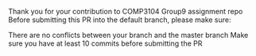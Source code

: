 Thank you for your contribution to COMP3104 Group9 assignment repo
Before submitting this PR into the default branch, please make sure:

There are no conflicts between your branch and the master branch
Make sure you have at least 10 commits before submitting the PR
